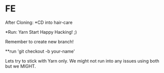 # FE

After Cloning:
*CD into hair-care

*Run: Yarn Start
Happy Hacking! ;)

Remember to create new branch!

**run 'git checkout -b your-name'

Lets try to stick with Yarn only. We might not run into any issues using both but we MIGHT.
